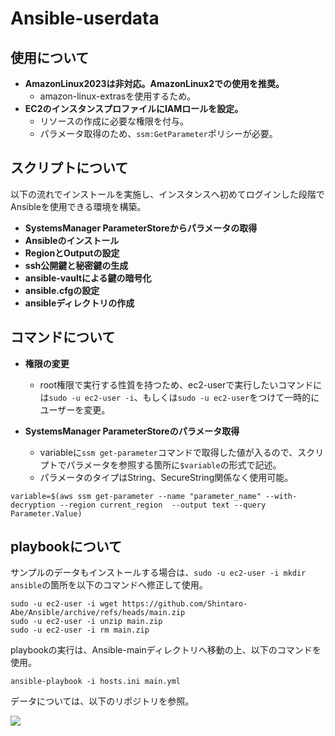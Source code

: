 # Ansible-userdata
## 使用について

* __AmazonLinux2023は非対応。AmazonLinux2での使用を推奨。__
    * amazon-linux-extrasを使用するため。
* __EC2のインスタンスプロファイルにIAMロールを設定。__
    * リソースの作成に必要な権限を付与。
    * パラメータ取得のため、` ssm:GetParameter `ポリシーが必要。 
## スクリプトについて
以下の流れでインストールを実施し、インスタンスへ初めてログインした段階でAnsibleを使用できる環境を構築。
* __SystemsManager ParameterStoreからパラメータの取得__
* __Ansibleのインストール__
* __RegionとOutputの設定__
* __ssh公開鍵と秘密鍵の生成__
* __ansible-vaultによる鍵の暗号化__
* __ansible.cfgの設定__
* __ansibleディレクトリの作成__

## コマンドについて
* __権限の変更__
    * root権限で実行する性質を持つため、ec2-userで実行したいコマンドには` sudo -u ec2-user -i `、もしくは` sudo -u ec2-user `をつけて一時的にユーザーを変更。

* __SystemsManager ParameterStoreのパラメータ取得__
    * variableに` ssm get-parameter `コマンドで取得した値が入るので、スクリプトでパラメータを参照する箇所に` $variable `の形式で記述。
    * パラメータのタイプはString、SecureString関係なく使用可能。
```
variable=$(aws ssm get-parameter --name "parameter_name" --with-decryption --region current_region  --output text --query Parameter.Value)
```

## playbookについて
サンプルのデータもインストールする場合は、` sudo -u ec2-user -i mkdir ansible `の箇所を以下のコマンドへ修正して使用。
```
sudo -u ec2-user -i wget https://github.com/Shintaro-Abe/Ansible/archive/refs/heads/main.zip
sudo -u ec2-user -i unzip main.zip
sudo -u ec2-user -i rm main.zip
```
playbookの実行は、Ansible-mainディレクトリへ移動の上、以下のコマンドを使用。
```
ansible-playbook -i hosts.ini main.yml
```
データについては、以下のリポジトリを参照。

<a href="https://github.com/Shintaro-Abe/Ansible.git"><img src="https://img.shields.io/badge/ShintaroAbe/Ansible-181717.svg?logo=github&style=flat-square"></a>

